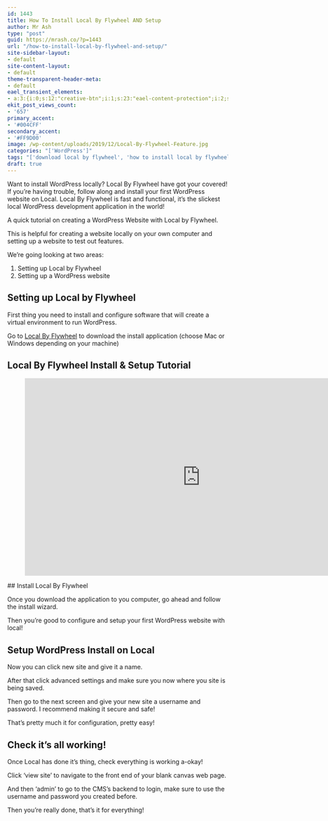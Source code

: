 ```yaml
---
id: 1443
title: How To Install Local By Flywheel AND Setup
author: Mr Ash
type: "post"
guid: https://mrash.co/?p=1443
url: "/how-to-install-local-by-flywheel-and-setup/"
site-sidebar-layout:
- default
site-content-layout:
- default
theme-transparent-header-meta:
- default
eael_transient_elements:
- a:3:{i:0;s:12:"creative-btn";i:1;s:23:"eael-content-protection";i:2;s:21:"eael-reading-progress";}
ekit_post_views_count:
- '657'
primary_accent:
- '#004CFF'
secondary_accent:
- '#FF9D00'
image: /wp-content/uploads/2019/12/Local-By-Flywheel-Feature.jpg
categories: "['WordPress']"
tags: "['download local by flywheel', 'how to install local by flywheel', 'how to setup and install localy by flywheel', 'how to setup local by flywheel', 'install wordpress locally', 'local by flywheel', 'local wordpress', 'wordpress locally']"
draft: true
---
```


Want to install WordPress locally? Local By Flywheel have got your covered! If you’re having trouble, follow along and install your first WordPress website on Local. Local By Flywheel is fast and functional, it’s the slickest local WordPress development application in the world!

A quick tutorial on creating a WordPress Website with Local by Flywheel.

This is helpful for creating a website locally on your own computer and setting up a website to test out features.

We’re going looking at two areas:  
 1. Setting up Local by Flywheel  
 2. Setting up a WordPress website

## Setting up Local by Flywheel

First thing you need to install and configure software that will create a virtual environment to run WordPress.

Go to [Local By Flywheel](https://localbyflywheel.com/) to download the install application (choose Mac or Windows depending on your machine)

## Local By Flywheel Install &amp; Setup Tutorial

<figure class="wp-block-embed is-type-video is-provider-youtube wp-block-embed-youtube wp-embed-aspect-16-9 wp-has-aspect-ratio"><div class="wp-block-embed__wrapper"><iframe allow="accelerometer; autoplay; clipboard-write; encrypted-media; gyroscope; picture-in-picture" allowfullscreen="" frameborder="0" height="450" loading="lazy" src="https://www.youtube.com/embed/QZBfCoGrTLo?feature=oembed" title="How To Install Local By Flywheel - 5 MINUTES" width="800"></iframe></div></figure>## Install Local By Flywheel

Once you download the application to you computer, go ahead and follow the install wizard.

Then you’re good to configure and setup your first WordPress website with local!

## Setup WordPress Install on Local

Now you can click new site and give it a name.

After that click advanced settings and make sure you now where you site is being saved.

Then go to the next screen and give your new site a username and password. I recommend making it secure and safe!

That’s pretty much it for configuration, pretty easy!

## Check it’s all working!

Once Local has done it’s thing, check everything is working a-okay!

Click ‘view site’ to navigate to the front end of your blank canvas web page.

And then ‘admin’ to go to the CMS’s backend to login, make sure to use the username and password you created before.

Then you’re really done, that’s it for everything!
